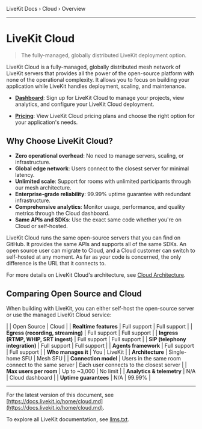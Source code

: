 LiveKit Docs › Cloud › Overview

---

# LiveKit Cloud

> The fully-managed, globally distributed LiveKit deployment option.

LiveKit Cloud is a fully-managed, globally distributed mesh network of LiveKit servers that provides all the power of the open-source platform with none of the operational complexity. It allows you to focus on building your application while LiveKit handles deployment, scaling, and maintenance.

- **[Dashboard](https://cloud.livekit.io)**: Sign up for LiveKit Cloud to manage your projects, view analytics, and configure your LiveKit Cloud deployment.

- **[Pricing](https://livekit.io/pricing)**: View LiveKit Cloud pricing plans and choose the right option for your application's needs.

## Why Choose LiveKit Cloud?

- **Zero operational overhead**: No need to manage servers, scaling, or infrastructure.
- **Global edge network**: Users connect to the closest server for minimal latency.
- **Unlimited scale**: Support for rooms with unlimited participants through our mesh architecture.
- **Enterprise-grade reliability**: 99.99% uptime guarantee with redundant infrastructure.
- **Comprehensive analytics**: Monitor usage, performance, and quality metrics through the Cloud dashboard.
- **Same APIs and SDKs**: Use the exact same code whether you're on Cloud or self-hosted.

LiveKit Cloud runs the same open-source servers that you can find on GitHub. It provides the same APIs and supports all of the same SDKs. An open source user can migrate to Cloud, and a Cloud customer can switch to self-hosted at any moment. As far as your code is concerned, the only difference is the URL that it connects to.

For more details on LiveKit Cloud's architecture, see [Cloud Architecture](https://docs.livekit.io/home/cloud/architecture.md).

## Comparing Open Source and Cloud

When building with LiveKit, you can either self-host the open-source server or use the managed LiveKit Cloud service:

|  | Open Source | Cloud |
| **Realtime features** | Full support | Full support |
| **Egress (recording, streaming)** | Full support | Full support |
| **Ingress (RTMP, WHIP, SRT ingest)** | Full support | Full support |
| **SIP (telephony integration)** | Full support | Full support |
| **Agents framework** | Full support | Full support |
| **Who manages it** | You | LiveKit |
| **Architecture** | Single-home SFU | Mesh SFU |
| **Connection model** | Users in the same room connect to the same server | Each user connects to the closest server |
| **Max users per room** | Up to ~3,000 | No limit |
| **Analytics & telemetry** | N/A | Cloud dashboard |
| **Uptime guarantees** | N/A | 99.99% |

---


For the latest version of this document, see [https://docs.livekit.io/home/cloud.md](https://docs.livekit.io/home/cloud.md).

To explore all LiveKit documentation, see [llms.txt](https://docs.livekit.io/llms.txt).